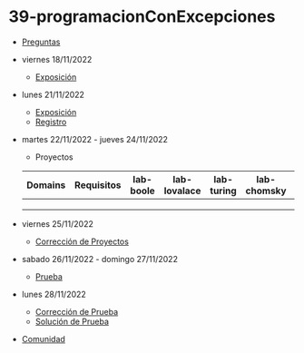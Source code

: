 # 39-programacionConExcepciones

- [Preguntas](https://escuela.it/cursos/curso-recurrencia-desarrollo-software/clase/patron)
- viernes 18/11/2022
  - [Exposición](https://escuela.it/cursos/curso-recurrencia-desarrollo-software/clase/patron)
- lunes 21/11/2022
  - [Exposición](https://escuela.it/cursos/curso-recurrencia-desarrollo-software/clase/patron)
  - [Registro](https://forms.gle/pA2QvsW32P4KtTD77)
- martes 22/11/2022 - jueves 24/11/2022
  - Proyectos
  
  |Domains|Requisitos|lab-boole|lab-lovalace|lab-turing|lab-chomsky|lab-bernersLee|
  |-------|----------|---------|------------|----------|-----------|--------------|
  |       |          |         |            |          |           |              |
  |       |          |         |            |          |           |              |
  |       |          |         |            |          |           |              |
- viernes 25/11/2022
  - [Corrección de Proyectos](https://escuela.it/cursos/curso-recurrencia-desarrollo-software/clase/patron)
- sabado 26/11/2022 - domingo 27/11/2022
  - [Prueba](https://forms.gle/hB9UJoN2PYiexctH8)
- lunes 28/11/2022
  - [Corrección de Prueba](https://escuela.it/cursos/curso-recurrencia-desarrollo-software/clase/patron)
  - [Solución de Prueba](https://docs.google.com/spreadsheets/d/1Uwtqa5VdD5wK2X7eLgkS6_th16aPnsW8pa5Ft2TyLPo/edit#gid=0)
- [Comunidad](https://app.slack.com/client/T02S3KYD464/C02UL9JU75W)
